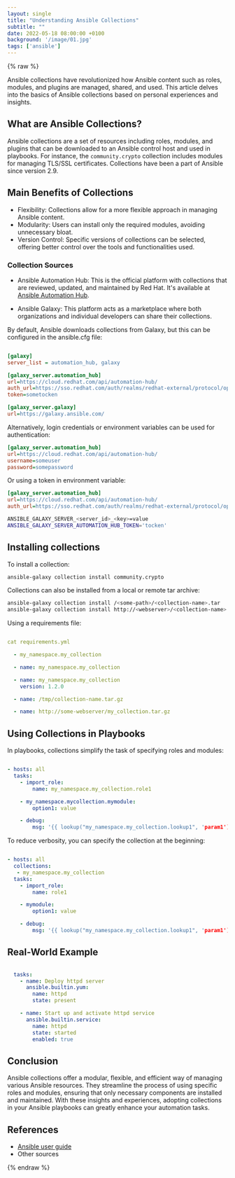 ```yaml
---
layout: single
title: "Understanding Ansible Collections"
subtitle: ""
date: 2022-05-18 08:00:00 +0100
background: '/image/01.jpg'
tags: ['ansible']
---
```


{% raw %}

Ansible collections have revolutionized how Ansible content such as roles, modules, and plugins are managed, shared, and used. This article delves into the basics of Ansible collections based on personal experiences and insights.

## What are Ansible Collections?
Ansible collections are a set of resources including roles, modules, and plugins that can be downloaded to an Ansible control host and used in playbooks. For instance, the ``community.crypto`` collection includes modules for managing TLS/SSL certificates. Collections have been a part of Ansible since version 2.9.

## Main Benefits of Collections
* Flexibility: Collections allow for a more flexible approach in managing Ansible content.
* Modularity: Users can install only the required modules, avoiding unnecessary bloat.
* Version Control: Specific versions of collections can be selected, offering better control over the tools and functionalities used.


### Collection Sources
* Ansible Automation Hub: This is the official platform with collections that are reviewed, updated, and maintained by Red Hat. It's available at [Ansible Automation Hub](https://cloud.redhat.com/ansible/automation-hub/).

* Ansible Galaxy: This platform acts as a marketplace where both organizations and individual developers can share their collections.

By default, Ansible downloads collections from Galaxy, but this can be configured in the ansible.cfg file:

````ini

[galaxy]
server_list = automation_hub, galaxy

[galaxy_server.automation_hub]
url=https://cloud.redhat.com/api/automation-hub/
auth_url=https://sso.redhat.com/auth/realms/redhat-external/protocol/openid-connect/token
token=sometocken

[galaxy_server.galaxy]
url=https://galaxy.ansible.com/

````

Alternatively, login credentials or environment variables can be used for authentication:


````ini
[galaxy_server.automation_hub]
url=https://cloud.redhat.com/api/automation-hub/
username=someuser
password=somepassword
````

Or using a token in environment variable:

````ini
[galaxy_server.automation_hub]
url=https://cloud.redhat.com/api/automation-hub/
auth_url=https://sso.redhat.com/auth/realms/redhat-external/protocol/openid-connect/token
````

````bash
ANSIBLE_GALAXY_SERVER_<server_id>_<key>=value
ANSIBLE_GALAXY_SERVER_AUTOMATION_HUB_TOKEN='tocken'
````

## Installing collections

To install a collection:

````bash
ansible-galaxy collection install community.crypto
````

Collections can also be installed from a local or remote tar archive:

````bash
ansible-galaxy collection install /<some-path>/<collection-name>.tar
ansible-galaxy collection install http://<webserver>/<collection-name>.tar
````

Using a requirements file:

````yaml

cat requirements.yml

  - my_namespace.my_collection

  - name: my_namespace.my_collection

  - name: my_namespace.my_collection
    version: 1.2.0

  - name: /tmp/collection-name.tar.gz

  - name: http://some-webserver/my_collection.tar.gz

````

## Using Collections in Playbooks

In playbooks, collections simplify the task of specifying roles and modules:

````yaml

- hosts: all
  tasks:
    - import_role:
        name: my_namespace.my_collection.role1

    - my_namespace.mycollection.mymodule:
        option1: value

    - debug:
        msg: '{{ lookup("my_namespace.my_collection.lookup1", 'param1')| my_namespace.my_collection.filter1 }}'
````

To reduce verbosity, you can specify the collection at the beginning:

````yaml

- hosts: all
  collections:
   - my_namespace.my_collection
  tasks:
    - import_role:
        name: role1

    - mymodule:
        option1: value

    - debug:
        msg: '{{ lookup("my_namespace.my_collection.lookup1", 'param1')| my_namespace.my_collection.filter1 }}'
````

## Real-World Example

````yaml

  tasks:
    - name: Deploy httpd server
      ansible.builtin.yum:
        name: httpd
        state: present

    - name: Start up and activate httpd service
      ansible.builtin.service:
        name: httpd
        state: started
        enabled: true

````

## Conclusion
Ansible collections offer a modular, flexible, and efficient way of managing various Ansible resources. They streamline the process of using specific roles and modules, ensuring that only necessary components are installed and maintained. With these insights and experiences, adopting collections in your Ansible playbooks can greatly enhance your automation tasks.

## References
- [Ansible user guide](https://docs.ansible.com/ansible/2.9/user_guide/collections_using.html)
- Other sources


{% endraw %}
